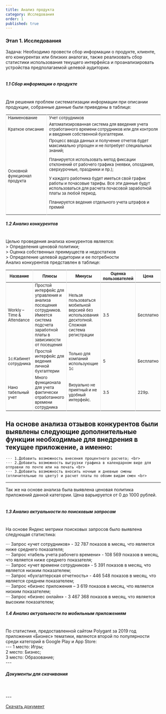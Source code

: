 ```yaml
---
title: Анализ продукта
category: Исследования
order: 1
published: true
---
```


<style>
    .table{
        font-size: 13px;
        border-left: 1px solid #E7E7E7;
        border-right:1px solid #E7E7E7 ;
    }
</style>

<h3>Этап 1. Исследования</h3>

Задача:
Необходимо провести сбор информации о продукте, клиенте, его конкурентах или близких аналогах, также реализовать сбор статистики использования текущего интерфейса и проанализировать устройства предполагаемой целевой аудитории.
<br>
<br>
<h5>1.1 Сбор информации о продукте</h5>

<br>
Для решения проблем систематизации информации при описании продукции, собранные данные были приведены в таблице:


<table>
     <tbody>
        <tr>
            <td class="table">Наименование</td>
            <td class="table">Учет сотрудников</td>
        </tr>
        <tr>
            <td class="table">Краткое описание</td>
            <td class="table">Автоматизированная система для введения учета отработанного времени сотрудников или для контроля и введения собственной бухгалтерии.</td>
        </tr>
        <tr>
            <td class="table">Основной функционал продукта</td>
            <td class="table">Процесс ввода данных и получение отчетов будет максимально упрощен и не потребует специальных знаний; <br>

Планируется использовать метод фиксации отклонений от рабочего графика (неявки, опоздания, сверхурочные, праздники и пр.); <br>

У каждого работника будет иметься свой график работы и почасовые тарифы. Все эти данные будут использоваться для расчета почасовой заработной платы за любой период. <br>

Планируется ведения отдельного учета штрафов и премий</td>
        </tr>
     </tbody>
 </table>



<h5>1.2 Анализ конкурентов</h5>
 <br>
Целью проведения анализа конкурентов является: <br>
> Определения ценовой политики; <br>
> Оценка собственных преимуществ и недостатков <br>
> Определение целевой аудитории и ее потребности <br>
Анализ конкурентов представлен в таблице: <br>


<table>
     <thead>
        <tr>
            <th class="table">Название</th>
            <th class="table">Плюсы</th>
            <th class="table">Минусы</th>
            <th class="table">Оценка пользователей</th>
            <th class="table">Цена</th>
        </tr>
     </thead>
     <tbody>
        <tr>
            <td class="table">Workly – Time & Attendance</td>
            <td class="table">Простой интерфейс для управления и анализа посещения сотрудников. Имеется система подсчета заработной платы в зависимости от посещения</td>
            <td class="table">Нельзя пользоваться мобильной версией без использования десктопной. Сложная система регистрации</td>
            <td class="table">3.5</td>
            <td class="table">Бесплатно</td>
        </tr>
        <tr>
            <td class="table">1с:Кабинет сотрудника</td>
            <td class="table">Простой интерфейс для ведения личной бухгалтерии</td>
            <td class="table">Только для компаний использующие 1с</td>
            <td class="table">5</td>
            <td class="table">Бесплатно</td>
        </tr>
        <tr>
            <td class="table">Нано табельный учет</td>
            <td class="table">Много функционала для учета фактически отработанного времени сотрудника</td>
            <td class="table">Визуально не приятный и не удобный интерфейс. </td>
            <td class="table">3.5</td>
            <td class="table">229р.</td>
        </tr>
     </tbody>
 </table>

На основе анализа отзывов конкурентов были выявлены следующие дополнительные функции необходимые для внедрения в текущее приложение, а именно: <br>
---
    ⋅⋅⋅ 1.Добавить возможность внесения процентного расчета; <br>
    ⋅⋅⋅ 2.Добавить возможность выгрузки графика в календарном виде для отправки по почте или на печать <br>
    ⋅⋅⋅ 3.Добавить возможность вносить ночные и дневные смены (отличительные по цвету) и расчет платы по обоим видам смен <br>
---
Так же на основе анализа была выявлена ценовая политика приложений данной категории. Цена варьируется от 0 до 1000 рублей. <br>
<br>
<h5>1.3 Анализ актуальности по поисковым запросам</h5>
<br>
На основе Яндекс метрики поисковых запросов было выявлена следующая статистика: <br>

⋅⋅⋅ Запрос «учет сотрудников» - 32 787 показов в месяц, что является ниже среднего показателя; <br>
⋅⋅⋅ Запрос «табель учета рабочего времени» - 108 569 показов в месяц, что является ниже среднего показателя; <br>
⋅⋅⋅ Запрос «учет времени сотрудников» - 5 391 показов в месяц, что является низким показателем; <br>
⋅⋅⋅ Запрос «бухгалтерская отчетность» - 446 548 показов в месяц, что является среднем показателем; <br>
⋅⋅⋅ Запрос «бизнес приложения – 3 619 показов в месяц, что является низким показателем; <br>
⋅⋅⋅ Запрос «бизнес онлайн» - 3 467 368 показов в месяц, что является высоким показателем; <br>

<h5>1.4 Анализ актуальности по мобильным приложениям </h5>
<br>
По статистике, предоставленной сайтом Polygant за 2019 год приложения «Бизнес» тематики, являются второй по популярности среди категорий в Google Play и App Store: <br>
---
        1 место: Игры; <br>
        2 место: Бизнес; <br>
        3 место: Образование; <br>
---

<h5>Документы для скачивания</h5>
<br>
<br>
---
<p><a href="/images/word-documentation/v1.docx" download>Скачать документ</a>
